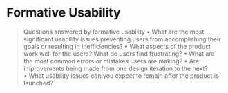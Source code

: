 # Formative Usability
>Questions answered by formative usability
>• What are the most significant usability issues preventing users from accomplishing their goals or resulting in inefficiencies?
• What aspects of the product work well for the users? What do users find frustrating?
• What are the most common errors or mistakes users are making?
• Are improvements being made from one design iteration to the next?
• What usability issues can you expect to remain after the product is launched?


